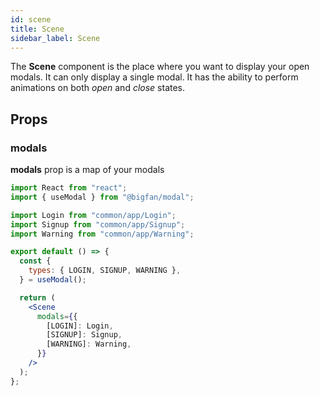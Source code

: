 ```yaml
---
id: scene
title: Scene
sidebar_label: Scene
---
```


The **Scene** component is the place where you want to display your open modals. It can only display a single modal. It has the ability to perform animations on both _open_ and _close_ states.

## Props

### modals

**modals** prop is a map of your modals

```jsx
import React from "react";
import { useModal } from "@bigfan/modal";

import Login from "common/app/Login";
import Signup from "common/app/Signup";
import Warning from "common/app/Warning";

export default () => {
  const {
    types: { LOGIN, SIGNUP, WARNING },
  } = useModal();

  return (
    <Scene
      modals={{
        [LOGIN]: Login,
        [SIGNUP]: Signup,
        [WARNING]: Warning,
      }}
    />
  );
};
```
